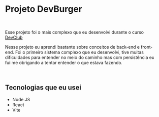 <h1>Projeto DevBurger</h1>
<br/>
<p>Esse projeto foi o mais complexo que eu desenvolvi durante o curso <a href="https://aulas.devclub.com.br/">DevClub</a></p>
<p>Nesse projeto eu aprendi bastante sobre conceitos de back-end e front-end. Foi o primeiro sistema complexo que eu desenvolvi, tive muitas dificuldades para entender no meio do caminho mas com persistência eu fui me obrigando a tentar entender o que estava fazendo.</p>
<br/>
<h2>Tecnologias que eu usei</h2>
<ul>
  <li>Node JS</li>
  <li>React</li>
  <li>Vite</li>
</ul>
